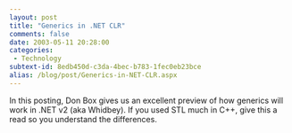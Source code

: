 ```yaml
---
layout: post
title: "Generics in .NET CLR"
comments: false
date: 2003-05-11 20:28:00
categories:
 - Technology
subtext-id: 8edb450d-c3da-4bec-b783-1fec0eb23bce
alias: /blog/post/Generics-in-NET-CLR.aspx
---
```



In this posting, Don Box gives us an excellent preview of how generics will work in .NET v2 (aka Whidbey). If you used STL much in C++, give this a read so you understand the differences.
